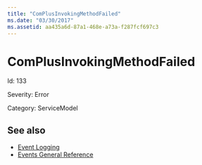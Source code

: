 ```yaml
---
title: "ComPlusInvokingMethodFailed"
ms.date: "03/30/2017"
ms.assetid: aa435a6d-87a1-468e-a73a-f287fcf697c3
---
```

# ComPlusInvokingMethodFailed

Id: 133  
  
 Severity: Error  
  
 Category: ServiceModel  
  
## See also

- [Event Logging](index.md)
- [Events General Reference](events-general-reference.md)

